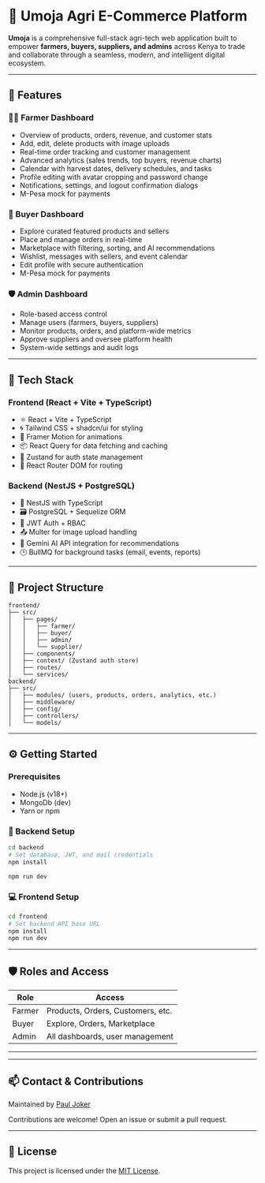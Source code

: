 # 🌾 Umoja Agri E-Commerce Platform

**Umoja** is a comprehensive full-stack agri-tech web application built to empower **farmers, buyers, suppliers, and admins** across Kenya to trade and collaborate through a seamless, modern, and intelligent digital ecosystem.

---

## 🚀 Features

### 👨‍🌾 Farmer Dashboard
- Overview of products, orders, revenue, and customer stats
- Add, edit, delete products with image uploads
- Real-time order tracking and customer management
- Advanced analytics (sales trends, top buyers, revenue charts)
- Calendar with harvest dates, delivery schedules, and tasks
- Profile editing with avatar cropping and password change
- Notifications, settings, and logout confirmation dialogs
- M-Pesa mock for payments

### 🛒 Buyer Dashboard
- Explore curated featured products and sellers
- Place and manage orders in real-time
- Marketplace with filtering, sorting, and AI recommendations
- Wishlist, messages with sellers, and event calendar
- Edit profile with secure authentication
- M-Pesa mock for payments

### 🛡 Admin Dashboard
- Role-based access control
- Manage users (farmers, buyers, suppliers)
- Monitor products, orders, and platform-wide metrics
- Approve suppliers and oversee platform health
- System-wide settings and audit logs

---

## 🧰 Tech Stack

### Frontend (React + Vite + TypeScript)
- ⚛ React + Vite + TypeScript
- 🌀 Tailwind CSS + shadcn/ui for styling
- 🎥 Framer Motion for animations
- 📦 React Query for data fetching and caching
- 🔐 Zustand for auth state management
- 🧭 React Router DOM for routing

### Backend (NestJS + PostgreSQL)
- 🚀 NestJS with TypeScript
- 🗃 PostgreSQL + Sequelize ORM
- 🔐 JWT Auth + RBAC
- 📤 Multer for image upload handling
- 🧠 Gemini AI API integration for recommendations
- 🕒 BullMQ for background tasks (email, events, reports)

---

## 📂 Project Structure

```
frontend/
├── src/
│   ├── pages/
│   │   ├── farmer/
│   │   ├── buyer/
│   │   ├── admin/
│   │   └── supplier/
│   ├── components/
│   ├── context/ (Zustand auth store)
│   ├── routes/
│   └── services/
backend/
├── src/
│   ├── modules/ (users, products, orders, analytics, etc.)
│   ├── middleware/
│   ├── config/
│   ├── controllers/
│   └── models/
```

---

## ⚙️ Getting Started

### Prerequisites
- Node.js (v18+)
- MongoDb (dev)
- Yarn or npm

### 🔧 Backend Setup

```bash
cd backend
# Set database, JWT, and mail credentials
npm install

npm run dev
```

### 💻 Frontend Setup

```bash
cd frontend
# Set backend API base URL
npm install
npm run dev
```

---

## 🛡 Roles and Access

| Role     | Access                             |
|----------|------------------------------------|
| Farmer   | Products, Orders, Customers, etc.  |
| Buyer    | Explore, Orders, Marketplace       |
| Admin    | All dashboards, user management    |

---


---

## 📫 Contact & Contributions

Maintained by [Paul Joker](https://github.com/PaulJkr)

Contributions are welcome! Open an issue or submit a pull request.

---

## 📜 License

This project is licensed under the [MIT License](LICENSE).
